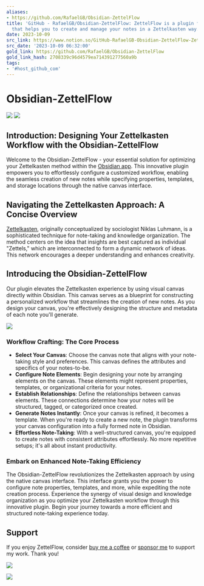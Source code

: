 ```yaml
---
aliases:
- https://github.com/RafaelGB/Obsidian-ZettelFlow
title: 'GitHub - RafaelGB/Obsidian-ZettelFlow: ZettelFlow is a plugin for Obsidian
  that helps you to create and manage your notes in a Zettelkasten way.'
date: 2023-10-09
src_link: https://www.notion.so/GitHub-RafaelGB-Obsidian-ZettelFlow-ZettelFlow-is-a-plugin-for-Obsidian-that-helps-you-to-create--ff0fcdc9300b4358bd6a77dbb6c9c712
src_date: '2023-10-09 06:32:00'
gold_link: https://github.com/RafaelGB/Obsidian-ZettelFlow
gold_link_hash: 2708339c96d4579ea714391277560a9b
tags:
- '#host_github_com'
---
```


Obsidian-ZettelFlow
===================


[![](https://camo.githubusercontent.com/778f0e030c8909145c9bf5bc642f64356c6bcb57c0e530c0d7e08c0942b8bdfd/68747470733a2f2f696d672e736869656c64732e696f2f6769746875622f762f72656c656173652f52616661656c47422f4f6273696469616e2d5a657474656c466c6f773f7374796c653d666f722d7468652d626164676526736f72743d73656d766572)](https://github.com/RafaelGB/Obsidian-ZettelFlow/releases/latest)
[![](https://camo.githubusercontent.com/42b770fba782791e6711c2f5551e19671f7caf033bb456b9fb13f3bf16331dfd/68747470733a2f2f696d672e736869656c64732e696f2f6769746875622f646f776e6c6f6164732f52616661656c47422f4f6273696469616e2d5a657474656c466c6f772f746f74616c3f7374796c653d666f722d7468652d6261646765)](/RafaelGB/Obsidian-ZettelFlow/blob/main)


Introduction: Designing Your Zettelkasten Workflow with the Obsidian-ZettelFlow
-------------------------------------------------------------------------------


Welcome to the Obsidian-ZettelFlow - your essential solution for optimizing your Zettelkasten method within the [Obsidian app](https://obsidian.md/). This innovative plugin empowers you to effortlessly configure a customized workflow, enabling the seamless creation of new notes while specifying properties, templates, and storage locations through the native canvas interface.


Navigating the Zettelkasten Approach: A Concise Overview
--------------------------------------------------------


[Zettelkasten](https://zettelkasten.de/), originally conceptualized by sociologist Niklas Luhmann, is a sophisticated technique for note-taking and knowledge organization. The method centers on the idea that insights are best captured as individual "Zettels," which are interconnected to form a dynamic network of ideas. This network encourages a deeper understanding and enhances creativity.


Introducing the Obsidian-ZettelFlow
-----------------------------------


Our plugin elevates the Zettelkasten experience by using visual canvas directly within Obsidian. This canvas serves as a blueprint for constructing a personalized workflow that streamlines the creation of new notes. As you design your canvas, you're effectively designing the structure and metadata of each note you'll generate.


[![](/RafaelGB/Obsidian-ZettelFlow/raw/main/docs/resources/readme-intro.gif)](/RafaelGB/Obsidian-ZettelFlow/blob/main/docs/resources/readme-intro.gif)


### Workflow Crafting: The Core Process


* **Select Your Canvas**: Choose the canvas note that aligns with your note-taking style and preferences. This canvas defines the attributes and specifics of your notes-to-be.
* **Configure Note Elements**: Begin designing your note by arranging elements on the canvas. These elements might represent properties, templates, or organizational criteria for your notes.
* **Establish Relationships**: Define the relationships between canvas elements. These connections determine how your notes will be structured, tagged, or categorized once created.
* **Generate Notes Instantly**: Once your canvas is refined, it becomes a template. When you're ready to create a new note, the plugin transforms your canvas configuration into a fully formed note in Obsidian.
* **Effortless Note-Taking**: With a well-structured canvas, you're equipped to create notes with consistent attributes effortlessly. No more repetitive setups; it's all about instant productivity.


### Embark on Enhanced Note-Taking Efficiency


The Obsidian-ZettelFlow revolutionizes the Zettelkasten approach by using the native canvas interface. This interface grants you the power to configure note properties, templates, and more, while expediting the note creation process. Experience the synergy of visual design and knowledge organization as you optimize your Zettelkasten workflow through this innovative plugin. Begin your journey towards a more efficient and structured note-taking experience today.


Support
-------


If you enjoy ZettelFlow, consider [buy me a coffee](https://www.buymeacoffee.com/5tsytn22v9Z) or [sponsor me](https://github.com/sponsors/RafaelGB) to support my work. Thank you!


[![](https://camo.githubusercontent.com/af494a602de095b7bd57dfd1d009e9c31a4f563cc6f7caf9a86ac2d002a0b6c2/68747470733a2f2f696d672e736869656c64732e696f2f6769746875622f73706f6e736f72732f52616661656c47423f6c6162656c3d53706f6e736f72266c6f676f3d47697448756225323053706f6e736f7273267374796c653d666f722d7468652d6261646765)](https://github.com/sponsors/RafaelGB)


[![](https://camo.githubusercontent.com/12f516d86d600c89a6abd2326256045c27325ad7c8532c0d36772965a4923be0/68747470733a2f2f7777772e6275796d6561636f666665652e636f6d2f6173736574732f696d672f637573746f6d5f696d616765732f6f72616e67655f696d672e706e67)](https://www.buymeacoffee.com/5tsytn22v9Z)